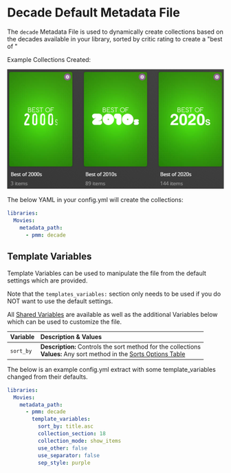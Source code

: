 # Decade Default Metadata File

The `decade` Metadata File is used to dynamically create collections based on the decades available in your library, sorted by critic rating to create a "best of <decade>"

Example Collections Created:

![](../images/decade.png)

The below YAML in your config.yml will create the collections:
```yaml
libraries:
  Movies:
    metadata_path:
      - pmm: decade
```


## Template Variables
Template Variables can be used to manipulate the file from the default settings which are provided. 

Note that the `templates_variables:` section only needs to be used if you do NOT want to use the default settings.

All [Shared Variables](../variables) are available as well as the additional Variables below which can be used to customize the file.

| Variable         | Description & Values                                                                                                                                                |
|:-----------------|:--------------------------------------------------------------------------------------------------------------------------------------------------------------------|
| `sort_by`        | **Description:** Controls the sort method for the collections<br>**Values:** Any sort method in the [Sorts Options Table](#sort-options)                            |

The below is an example config.yml extract with some template_variables changed  from their defaults.


```yaml
libraries:
  Movies:
    metadata_path:
      - pmm: decade
        template_variables:
          sort_by: title.asc
          collection_section: 18
          collection_mode: show_items
          use_other: false
          use_separator: false
          sep_style: purple
```